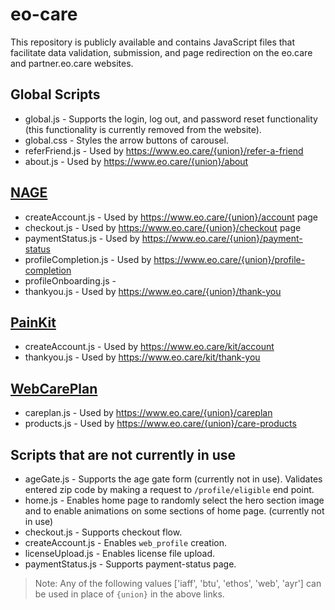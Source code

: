 # eo-care

This repository is publicly available and contains JavaScript files that facilitate data validation, submission, and page redirection on the eo.care and partner.eo.care websites.

## Global Scripts
- global.js - Supports the login, log out, and password reset functionality (this functionality is currently removed from the website). 
- global.css - Styles the arrow buttons of carousel.
- referFriend.js - Used by https://www.eo.care/{union}/refer-a-friend
- about.js - Used by https://www.eo.care/{union}/about

## [NAGE](/NAGE/)
- createAccount.js - Used by https://www.eo.care/{union}/account page
- checkout.js - Used by https://www.eo.care/{union}/checkout page
- paymentStatus.js - Used by https://www.eo.care/{union}/payment-status
- profileCompletion.js - Used by https://www.eo.care/{union}/profile-completion
- profileOnboarding.js - 
- thankyou.js - Used by https://www.eo.care/{union}/thank-you

## [PainKit](/PainKit/)
- createAccount.js - Used by https://www.eo.care/kit/account
- thankyou.js - Used by https://www.eo.care/kit/thank-you

## [WebCarePlan](/WebCarePlan/)
- careplan.js - Used by https://www.eo.care/{union}/careplan
- products.js - Used by https://www.eo.care/{union}/care-products

## Scripts that are not currently in use
- ageGate.js - Supports the age gate form (currently not in use). Validates entered zip code by making a request to `/profile/eligible` end point.
- home.js - Enables home page to randomly select the hero section image and to enable animations on some sections of home page. (currently not in use)
- checkout.js - Supports checkout flow.
- createAccount.js - Enables `web_profile` creation.
- licenseUpload.js - Enables license file upload.
- paymentStatus.js - Supports payment-status page.


> Note: Any of the following values ['iaff', 'btu', 'ethos', 'web', 'ayr'] can be used in place of `{union}` in the above links.